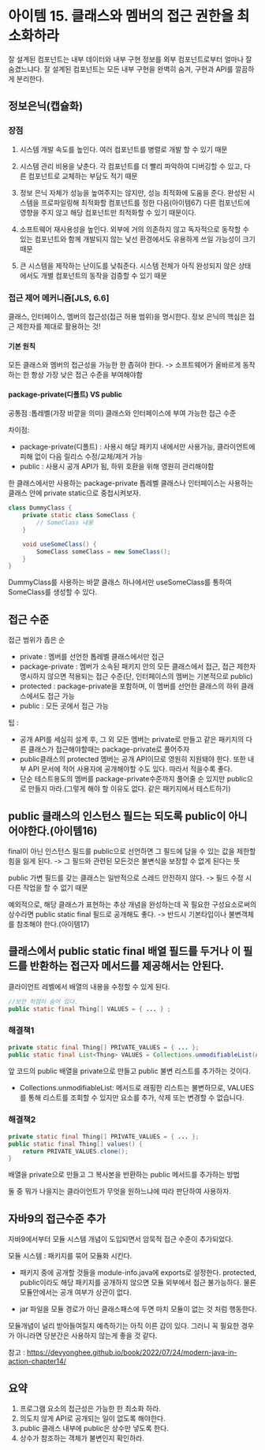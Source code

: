 # 아이템 15. 클래스와 멤버의 접근 권한을 최소화하라

잘 설계된 컴포넌트는 내부 데이터와 내부 구현 정보를 외부 컴포넌트로부터 얼마나 잘 숨겼느냐다. 잘 설계된 컴포넌트는 모든 내부 구현을 완벽히 숨겨, 구현과 API를 깔끔하게 분리한다.

## 정보은닉(캡슐화)

### 장점
1. 시스템 개발 속도를 높인다. 여러 컴포넌트를 병렬로 개발 할 수 있기 때문

2. 시스템 관리 비용을 낮춘다. 각 컴포넌트를 더 빨리 파악하여 디버깅할 수 있고, 다른 컴포넌트로 교체하는 부담도 적기 때문

3. 정보 은닉 자체가 성능을 높여주지는 않지만, 성능 최적화에 도움을 준다. 완성된 시스템을 프로파일링해 최적화할 컴포넌트를 정한 다음(아이템67) 다른 컴포넌트에 영향을 주지 않고 해당 컴포넌트만 최적화할 수 있기 때문이다.

4. 소프트웨어 재사용성을 높인다. 외부에 거의 의존하지 않고 독자적으로 동작할 수 있는 컴포넌트와 함께 개발되지 않는 낯선 환경에서도 유용하게 쓰일 가능성이 크기 때문

5. 큰 시스템을 제작하는 난이도를 낮춰준다. 시스템 전체가 아직 완성되지 않은 상태에서도 개별 컴포넌트의 동작을 검증할 수 있기 때문


### 접근 제어 메커니즘[JLS, 6.6]
클래스, 인터페이스, 멤버의 접근성(접근 허용 범위)을 명시한다.
정보 은닉의 핵심은  접근 제한자를 제대로 활용하는 것!

#### 기본 원칙
모든 클래스와 멤버의 접근성을 가능한 한 좁혀야 한다.
-> 소프트웨어가 올바르게 동작하는 한 항상 가장 낮은 접근 수준을 부여해야함

#### package-private(디폴트) VS public

공통점 :톱레벨(가장 바깥을 의미) 클래스와 인터페이스에 부여 가능한 접근 수준

차이점:
- package-private(디폴트) : 사용시 해당 패키지 내에서만 사용가능, 클라이언트에 피해 없이 다음 릴리스 수정/교체/제거 가능
- public : 사용시 공개 API가 됨, 하위 호환을 위해 영원히 관리해야함

한 클래스에서만 사용하는 package-private 톱레벨 클래스나 인터페이스는 사용하는 클래스 안에 private static으로 중첩시켜보자.

```java
class DummyClass {
    private static class SomeClass {
        // SomeClass 내용
    }

    void useSomeClass() {
        SomeClass someClass = new SomeClass();
    }
}
```
DummyClass를 사용하는 바깥 클래스 하나에서만 useSomeClass를 통하여 SomeClass를 생성할 수 있다.

## 접근 수준

접근 범위가 좁은 순
- private : 멤버를 선언한 톱레벨 클래스에서만 접근
- package-private : 멤버가 소속된 패키지 안의 모든 클래스에서 접근, 접근 제한자 명시하지 않으면 적용되는 접근 수준(단, 인터페이스의 멤버는 기본적으로 public)
- protected : package-private을 포함하며, 이 멤버를 선언한 클래스의 하위 클래스에서도 접근 가능
- public : 모든 곳에서 접근 가능

팁 :
- 공개 API를 세심히 설계 후, 그 외 모든 멤버는 private로 만들고 같은 패키지의 다른 클래스가 접근해야할때는 package-private로 풀어주자
- public클래스의 protected 멤버는 공개 API이므로 영원히 지원돼야 한다. 또한 내부 API 문서에 적어 사용자에 공개해야할 수도 있다. 따라서 적을수록 좋다.
- 단순 테스트용도의 멤버를 package-private수준까지 풀어줄 순 있지만 public으로 만들지 마라.(그렇게 해야 할 이유도 없다. 같은 패키지에서 테스트하기)

## public 클래스의 인스턴스 필드는 되도록 public이 아니어야한다.(아이템16)

final이 아닌 인스턴스 필드를 public으로 선언하면 그 필드에 담을 수 있는 값을 제한할 힘을 잃게 된다.
-> 그 필드와 관련된 모든것은 불변식을 보장할 수 없게 된다는 뜻

public 가변 필드를 갖는 클래스는 일반적으로 스레드 안전하지 않다.
-> 필드 수정 시 다른 작업을 할 수 없기 때문

예외적으로, 해당 클래스가 표현하는 추상 개념을 완성하는데 꼭 필요한 구성요소로써의 상수라면 public static final 필드로 공개해도 좋다.
-> 반드시 기본타입이나 불변객체를 참조해야 한다.(아이템17)

## 클래스에서 public static final 배열 필드를 두거나 이 필드를 반환하는 접근자 메서드를 제공해서는 안된다.

클라이언트 레벨에서 배열의 내용을 수정할 수 있게 된다.

```java
//보안 허점이 숨어 있다.
public static final Thing[] VALUES = { ... } ;
```

### 해결책1

```java
private static final Thing[] PRIVATE_VALUES = { ... };
public static final List<Thing> VALUES = Collections.unmodifiableList(Arrays.asList(PRIVATE_VALUES));
```
앞 코드의 public 배열을 private으로 만들고 public 불변 리스트를 추가하는 것이다.
* Collections.unmodifiableList: 메서드로 래핑한 리스트는 불변하므로, VALUES를 통해 리스트를 조회할 수 있지만 요소를 추가, 삭제 또는 변경할 수 없습니다.

### 해결책2

```java
private static final Thing[] PRIVATE_VALUES = { ... };
public static final Thing[] values() {
    return PRIVATE_VALUES.clone();
}
```
배열을 private으로 만들고 그 복사본을 반환하는 public 메서드를 추가하는 방법

둘 중 뭐가 나을지는 클라이언트가 무엇을 원하느냐에 따라 판단하여 사용하자.

## 자바9의 접근수준 추가

자바9에서부터 모듈 시스템 개념이 도입되면서 암묵적 접근 수준이 추가되었다.

모듈 시스템 : 패키지를 묶어 모듈화 시킨다.

- 패키지 중에 공개할 것들을 module-info.java에 exports로 설정한다. protected, public이라도 해당 패키지를 공개하지 않으면 모듈 외부에서 접근 불가능하다. 물론 모듈안에서는 공개 여부가 상관이 없다.

- jar 파일을 모듈 경로가 아닌 클래스패스에 두면 마치 모듈이 없는 것 처럼 행동한다.

모듈개념이 널리 받아들여질지 예측하기는 아직 이른 감이 있다. 그러니 꼭 필요한 경우가 아니라면 당분간은 사용하지 않는게 좋을 것 같다.

참고 : https://devyonghee.github.io/book/2022/07/24/modern-java-in-action-chapter14/

## 요약
1. 프로그램 요소의 접근성은 가능한 한 최소화 하라.
2. 의도치 않게 API로 공개되는 일이 없도록 해야한다.
3. public 클래스 내부에 public은 상수만 넣도록 한다.
4. 상수가 참조하는 객체가 불변인지 확인하라.